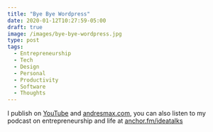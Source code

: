 ```yaml
---
title: "Bye Bye Wordpress"
date: 2020-01-12T10:27:59-05:00
draft: true
image: /images/bye-bye-wordpress.jpg
type: post
tags:
  - Entrepreneurship
  - Tech
  - Design
  - Personal
  - Productivity
  - Software
  - Thoughts
---
```

<!--more-->

I publish on [YouTube][1] and [andresmax.com][2], you can also listen to my podcast on entrepreneurship and life at [anchor.fm/ideatalks][3]

 [1]: https://www.youtube.com/andresmax
 [2]: https://www.christitus.com/
 [3]: https://anchor.fm/ideatalks
